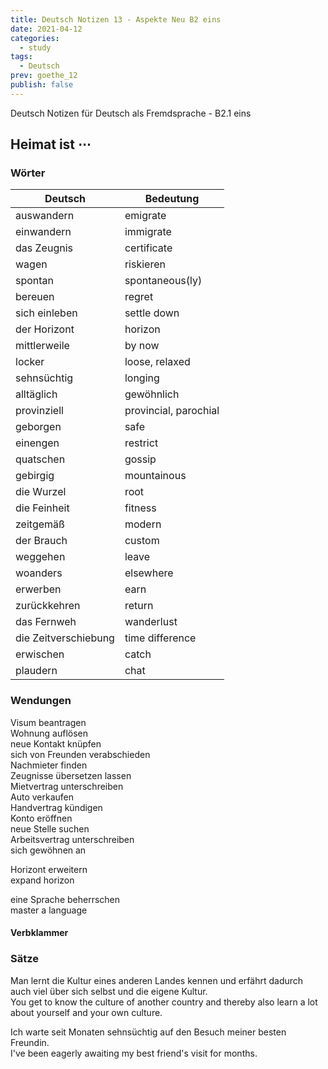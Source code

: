 ```yaml
---
title: Deutsch Notizen 13 - Aspekte Neu B2 eins
date: 2021-04-12
categories:
  - study
tags:
  - Deutsch
prev: goethe_12
publish: false
---
```


Deutsch Notizen für Deutsch als Fremdsprache - B2.1 eins

<!-- more -->

## Heimat ist $\cdots$

### Wörter

| Deutsch              | Bedeutung             |
| -------------------- | --------------------- |
| auswandern           | emigrate              |
| einwandern           | immigrate             |
| das Zeugnis          | certificate           |
| wagen                | riskieren             |
| spontan              | spontaneous(ly)       |
| bereuen              | regret                |
| sich einleben        | settle down           |
| der Horizont         | horizon               |
| mittlerweile         | by now                |
| locker               | loose, relaxed        |
| sehnsüchtig          | longing               |
| alltäglich           | gewöhnlich            |
| provinziell          | provincial, parochial |
| geborgen             | safe                  |
| einengen             | restrict              |
| quatschen            | gossip                |
| gebirgig             | mountainous           |
| die Wurzel           | root                  |
| die Feinheit         | fitness               |
| zeitgemäß            | modern                |
| der Brauch           | custom                |
| weggehen             | leave                 |
| woanders             | elsewhere             |
| erwerben             | earn                  |
| zurückkehren         | return                |
| das Fernweh          | wanderlust            |
| die Zeitverschiebung | time difference       |
| erwischen            | catch                 |
| plaudern             | chat                  |

### Wendungen

Visum beantragen  
Wohnung auflösen  
neue Kontakt knüpfen  
sich von Freunden verabschieden  
Nachmieter finden  
Zeugnisse übersetzen lassen  
Mietvertrag unterschreiben  
Auto verkaufen  
Handvertrag kündigen  
Konto eröffnen  
neue Stelle suchen  
Arbeitsvertrag unterschreiben  
sich gewöhnen an

Horizont erweitern  
expand horizon

eine Sprache beherrschen  
master a language

#### Verbklammer

### Sätze

Man lernt die Kultur eines anderen Landes kennen und erfährt dadurch auch viel über sich selbst und die eigene Kultur.  
You get to know the culture of another country and thereby also learn a lot about yourself and your own culture.

Ich warte seit Monaten sehnsüchtig auf den Besuch meiner besten Freundin.  
I've been eagerly awaiting my best friend's visit for months.
